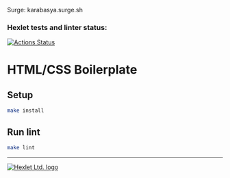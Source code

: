 Surge:
karabasya.surge.sh

### Hexlet tests and linter status:
[![Actions Status](https://github.com/yasminaestel/layout-designer-project-lvl1/workflows/hexlet-check/badge.svg)](https://github.com/yasminaestel/layout-designer-project-lvl1/actions)
# HTML/CSS Boilerplate

## Setup

```bash
make install
```

## Run lint

```bash
make lint
```

---

[![Hexlet Ltd. 
logo](https://raw.githubusercontent.com/Hexlet/assets/master/images/hexlet_logo128.png)](https://hexlet.io?utm_source=github&utm_medium=link&utm_campaign=html-boilerplate)

